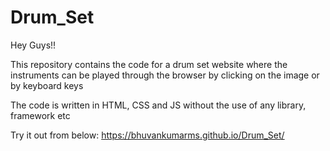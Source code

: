 # Drum_Set
Hey Guys!! 

This repository contains the code for a drum set website where the instruments can be played through the browser by clicking on the image or by keyboard keys

The code is written in HTML, CSS and JS without the use of any library, framework etc

Try it out from below:
https://bhuvankumarms.github.io/Drum_Set/
